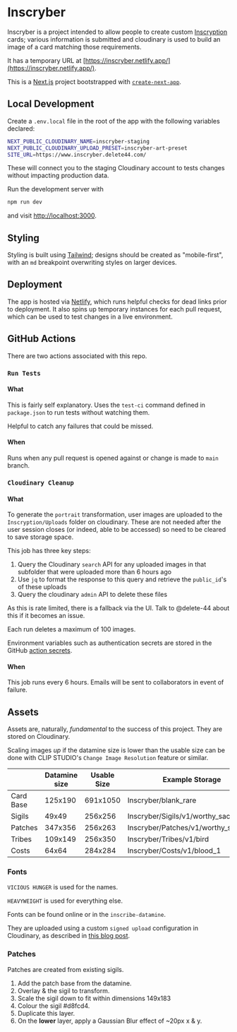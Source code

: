 # Inscryber

Inscryber is a project intended to allow people to create custom [Inscryption](https://www.inscryption.com/) cards; various information is submitted and cloudinary is used to build an image of a card matching those requirements.

It has a temporary URL at [https://inscryber.netlify.app/](https://inscryber.netlify.app/).

This is a [Next.js](https://nextjs.org/) project bootstrapped with [`create-next-app`](https://github.com/vercel/next.js/tree/canary/packages/create-next-app).

## Local Development

Create a `.env.local` file in the root of the app with the following variables declared:

```bash
NEXT_PUBLIC_CLOUDINARY_NAME=inscryber-staging
NEXT_PUBLIC_CLOUDINARY_UPLOAD_PRESET=inscryber-art-preset
SITE_URL=https://www.inscryber.delete44.com/
```

These will connect you to the staging Cloudinary account to tests changes without impacting production data.

Run the development server with

```bash
npm run dev
```

and visit [http://localhost:3000](http://localhost:3000).

## Styling

Styling is built using [Tailwind](https://tailwindcss.com/); designs should be created as "mobile-first", with an `md` breakpoint overwriting styles on larger devices.

## Deployment

The app is hosted via [Netlify](https://www.netlify.com/), which runs helpful checks for dead links prior to deployment. It also spins up temporary instances for each pull request, which can be used to test changes in a live environment.

## GitHub Actions

There are two actions associated with this repo.

### `Run Tests`

#### What

This is fairly self explanatory. Uses the `test-ci` command defined in `package.json` to run tests without watching them.

Helpful to catch any failures that could be missed.

#### When

Runs when any pull request is opened against or change is made to `main` branch.

### `Cloudinary Cleanup`

#### What

To generate the `portrait` transformation, user images are uploaded to the `Inscryption/Uploads` folder on cloudinary. These are not needed after the user session closes (or indeed, able to be accessed) so need to be cleared to save storage space.

This job has three key steps:

1. Query the Cloudinary `search` API for any uploaded images in that subfolder that were uploaded more than 6 hours ago
2. Use `jq` to format the response to this query and retrieve the `public_id`'s of these uploads
3. Query the cloudinary `admin` API to delete these files

As this is rate limited, there is a fallback via the UI. Talk to @delete-44 about this if it becomes an issue.

Each run deletes a maximum of 100 images.

Environment variables such as authentication secrets are stored in the GitHub [action secrets](https://docs.github.com/en/actions/security-guides/encrypted-secrets).

#### When

This job runs every 6 hours. Emails will be sent to collaborators in event of failure.

## Assets

Assets are, naturally, *fundamental* to the success of this project. They are stored on Cloudinary.

Scaling images *up* if the datamine size is lower than the usable size can be done with CLIP STUDIO's `Change Image Resolution` feature or similar.

|           | Datamine size | Usable Size | Example Storage                       |
|-----------|---------------|-------------|---------------------------------------|
| Card Base | 125x190       | 691x1050    | Inscryber/blank_rare                  |
| Sigils    | 49x49         | 256x256     | Inscryber/Sigils/v1/worthy_sacrifice  |
| Patches   | 347x356       | 256x263     | Inscryber/Patches/v1/worthy_sacrifice |
| Tribes    | 109x149       | 256x350     | Inscryber/Tribes/v1/bird              |
| Costs     | 64x64         | 284x284     | Inscryber/Costs/v1/blood_1            |

### Fonts

`VICIOUS HUNGER` is used for the names.

`HEAVYWEIGHT` is used for everything else.

Fonts can be found online or in the `inscribe-datamine`.

They are uploaded using a custom `signed upload` configuration in Cloudinary, as described in [this blog post](https://www.learnwithjason.dev/blog/upload-custom-font-cloudinary-media-library).

### Patches

Patches are created from existing sigils.

1. Add the patch base from the datamine.
2. Overlay & the sigil to transform.
3. Scale the sigil down to fit within dimensions 149x183
4. Colour the sigil #d8fcd4.
5. Duplicate this layer.
6. On the **lower** layer, apply a Gaussian Blur effect of ~20px x & y.
